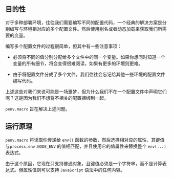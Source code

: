 ## 目的性

对于多种部署环境，往往我们需要编写不同的配置代码，一个经典的解决方案是分别编写与环境相对应的多个配置文件。然后使用别名或者动态加载来获取我们所需要的变量。

编写多个配置文件的过程很简单，但其中有一些注意事项：

- 必须将不同的值分别分配给多个文件中的同一个变量。如果你想同时知道一个变量的所有细节，将会变得很难阅读，如果有更多的环境则更难。

- 由于将配置文件分成了多个文件，我们往往会忘记给其他一些环境的配置文件编写代码。

上述这些对我们来说可能是一场噩梦，但为什么我们不在一个配置文件中声明它们呢？这是因为我们不想将不相关的配置捆绑到一起。

`penv.macro` 旨在解决上述问题。

## 运行原理

`penv.macro` 将读取你传递给 `env()` 函数的参数，然后选择相对应的属性，其键值与`process.env.NODE_ENV` 的值相匹配，并且使用它的值属性来替换整个 `env(...)` 表达式。

由于这个原因，它现在只支持普通对象，且键值必须是一个字符串，而不是计算表达式。但属性值则可以支持 `JavaScript` 语法中的任何内容。
